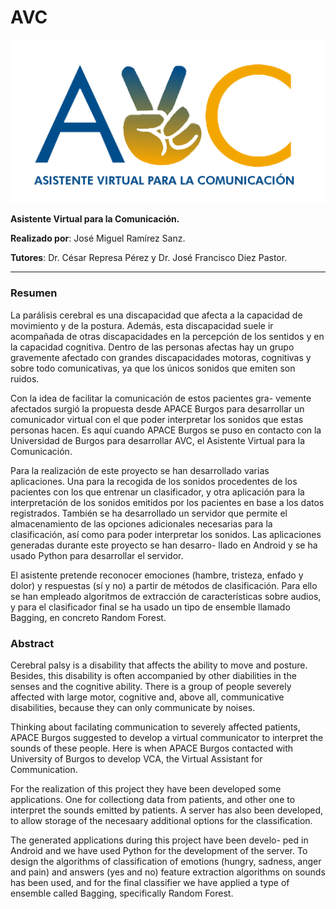 AVC
=
![Logotipo de la aplicación](doc/LOGO.png)

**Asistente Virtual para la Comunicación.**

**Realizado por**: José Miguel Ramírez Sanz.

**Tutores**: Dr. César Represa Pérez y Dr. José Francisco Diez Pastor.

---

### Resumen
La parálisis cerebral es una discapacidad que afecta a la capacidad
de movimiento y de la postura. Además, esta discapacidad suele ir
acompañada de otras discapacidades en la percepción de los sentidos y
en la capacidad cognitiva. Dentro de las personas afectas hay un grupo
gravemente afectado con grandes discapacidades motoras, cognitivas
y sobre todo comunicativas, ya que los únicos sonidos que emiten son
ruidos.

Con la idea de facilitar la comunicación de estos pacientes gra-
vemente afectados surgió la propuesta desde APACE Burgos para
desarrollar un comunicador virtual con el que poder interpretar los
sonidos que estas personas hacen. Es aquí cuando APACE Burgos
se puso en contacto con la Universidad de Burgos para desarrollar
AVC, el Asistente Virtual para la Comunicación.

Para la realización de este proyecto se han desarrollado varias
aplicaciones. Una para la recogida de los sonidos procedentes de los
pacientes con los que entrenar un clasificador, y otra aplicación para
la interpretación de los sonidos emitidos por los pacientes en base
a los datos registrados. También se ha desarrollado un servidor que
permite el almacenamiento de las opciones adicionales necesarias para
la clasificación, así como para poder interpretar los sonidos.
Las aplicaciones generadas durante este proyecto se han desarro-
llado en Android y se ha usado Python para desarrollar el servidor.

El asistente pretende reconocer emociones (hambre, tristeza, enfado y
dolor) y respuestas (sí y no) a partir de métodos de clasificación. Para
ello se han empleado algoritmos de extracción de características sobre
audios, y para el clasificador final se ha usado un tipo de ensemble
llamado Bagging, en concreto Random Forest.

### Abstract
Cerebral palsy is a disability that affects the ability to move
and posture. Besides, this disability is often accompanied by other
diabilities in the senses and the cognitive ability. There is a group of
people severely affected with large motor, cognitive and, above all,
communicative disabilities, because they can only communicate by
noises.

Thinking about facilating communication to severely affected
patients, APACE Burgos suggested to develop a virtual communicator
to interpret the sounds of these people. Here is when APACE Burgos
contacted with University of Burgos to develop VCA, the Virtual
Assistant for Communication.

For the realization of this project they have been developed some
applications. One for collectiong data from patients, and other one
to interpret the sounds emitted by patients. A server has also been
developed, to allow storage of the necesaary additional options for
the classification.

The generated applications during this project have been develo-
ped in Android and we have used Python for the development of the
server. To design the algorithms of classification of emotions (hungry,
sadness, anger and pain) and answers (yes and no) feature extraction
algorithms on sounds has been used, and for the final classifier we
have applied a type of ensemble called Bagging, specifically Random
Forest.
